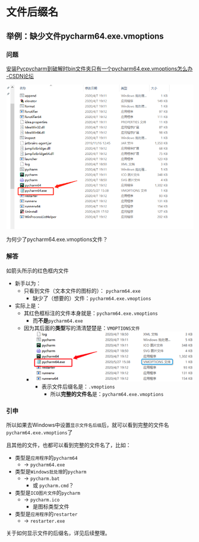 # 文件后缀名

## 举例：缺少文件pycharm64.exe.vmoptions

### 问题

[安装Pycpycharm到破解时bin文件夹只有一个pycharm64.exe.vmoptions怎么办 -CSDN论坛](https://bbs.csdn.net/topics/396681221)

![windows_pycharm64_exe_file](../../assets/img/windows_pycharm64_exe_file.png)

为何少了pycharm64.exe.vmoptions文件？

### 解答

如箭头所示的红色框内文件

* 新手以为：
  * 只看到文件（文本文件的图标的）： `pycharm64.exe`
    * 缺少了（想要的）文件：`pycharm64.exe.vmoptions`
* 实际上是：
    * 其红色框标注的文件本身就是：`pycharm64.exe.vmoptions`
      * 而**不是**`pycharm64.exe`
    * 因为其后面的**类型**写的清清楚楚是：`VMOPTIONS文件`
      * ![type_vmoptions_file](../../assets/img/type_vmoptions_file.png)
        * 表示文件后缀名是：`.vmoptions`
          * 所以**完整的文件名**是：`pycharm64.exe.vmoptions`

### 引申

所以如果去Windows中设置`显示文件名后缀`后，就可以看到完整的文件名`pycharm64.exe.vmoptions`了

且其他的文件，也都可以看到完整的文件名了，比如：

* 类型是`应用程序`的`pycharm64`
    * -> `pycharm64.exe`
* 类型是`Windows批处理`的`pycharm `
    * -> `pycharm.bat`
      * 或 `pycharm.cmd`？
* 类型是`ICO图片文件`的`pycharm `
    * -> `pycharm.ico`
      * 是图标类型文件
* 类型是`应用程序`的`restarter`
    * -> `restarter.exe`

关于如何显示文件的后缀名，详见后续整理。

